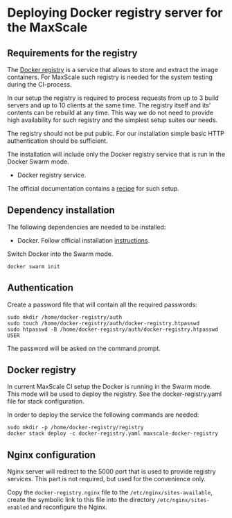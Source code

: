 # Deploying Docker registry server for the MaxScale

## Requirements for the registry

The [Docker registry](https://docs.docker.com/registry/) is a service that allows to store and extract the image containers. For MaxScale such registry is needed for the system testing during the CI-process.

In our setup the registry is required to process requests from up to 3 build servers and up to 10 clients at the same time. The registry itself and its' contents can be rebuild at any time. This way we do not need to provide high availability for such registry and the simplest setup suites our needs.

The registry should not be put public. For our installation simple basic HTTP authentication should be sufficient.

The installation will include only the Docker registry service that is run in the Docker Swarm mode.

- Docker registry service.

The official documentation contains a [recipe](https://docs.docker.com/registry/#run-an-externally-accessible-registry) for such setup.

## Dependency installation

The following dependencies are needed to be installed:

- Docker. Follow official installation [instructions](https://docs.docker.com/install/linux/docker-ce/ubuntu/).

Switch Docker into the Swarm mode.

```
docker swarm init
```

## Authentication

Create a password file that will contain all the required passwords:

```
sudo mkdir /home/docker-registry/auth
sudo touch /home/docker-registry/auth/docker-registry.htpasswd
sudo htpasswd -B /home/docker-registry/auth/docker-registry.htpasswd USER
```

The password will be asked on the command prompt.

## Docker registry

In current MaxScale CI setup the Docker is running in the Swarm mode. This mode will be used to deploy the registry. See the docker-registry.yaml file for stack configuration.

In order to deploy the service the following commands are needed:

```
sudo mkdir -p /home/docker-registry/registry
docker stack deploy -c docker-registry.yaml maxscale-docker-registry
```

## Nginx configuration

Nginx server will redirect to the 5000 port that is used to provide registry services. This part is not required, but used for the convenience only.

Copy the `docker-registry.nginx` file to the `/etc/nginx/sites-available`, create the symbolic link to this file into the directory `/etc/nginx/sites-enabled` and reconfigure the Nginx.
